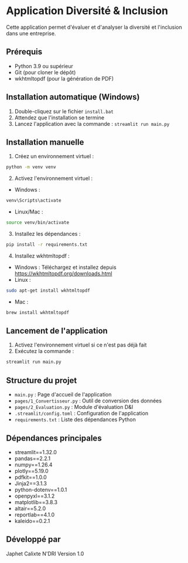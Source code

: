 # Application Diversité & Inclusion

Cette application permet d'évaluer et d'analyser la diversité et l'inclusion dans une entreprise.

## Prérequis

- Python 3.9 ou supérieur
- Git (pour cloner le dépôt)
- wkhtmltopdf (pour la génération de PDF)

## Installation automatique (Windows)

1. Double-cliquez sur le fichier `install.bat`
2. Attendez que l'installation se termine
3. Lancez l'application avec la commande : `streamlit run main.py`

## Installation manuelle

1. Créez un environnement virtuel :
```bash
python -m venv venv
```

2. Activez l'environnement virtuel :
- Windows :
```bash
venv\Scripts\activate
```
- Linux/Mac :
```bash
source venv/bin/activate
```

3. Installez les dépendances :
```bash
pip install -r requirements.txt
```

4. Installez wkhtmltopdf :
- Windows : Téléchargez et installez depuis https://wkhtmltopdf.org/downloads.html
- Linux :
```bash
sudo apt-get install wkhtmltopdf
```
- Mac :
```bash
brew install wkhtmltopdf
```

## Lancement de l'application

1. Activez l'environnement virtuel si ce n'est pas déjà fait
2. Exécutez la commande :
```bash
streamlit run main.py
```

## Structure du projet

- `main.py` : Page d'accueil de l'application
- `pages/1_Convertisseur.py` : Outil de conversion des données
- `pages/2_Evaluation.py` : Module d'évaluation D&I
- `.streamlit/config.toml` : Configuration de l'application
- `requirements.txt` : Liste des dépendances Python

## Dépendances principales

- streamlit==1.32.0
- pandas==2.2.1
- numpy==1.26.4
- plotly==5.19.0
- pdfkit==1.0.0
- Jinja2==3.1.3
- python-dotenv==1.0.1
- openpyxl==3.1.2
- matplotlib==3.8.3
- altair==5.2.0
- reportlab==4.1.0
- kaleido==0.2.1

## Développé par

Japhet Calixte N'DRI
Version 1.0 
